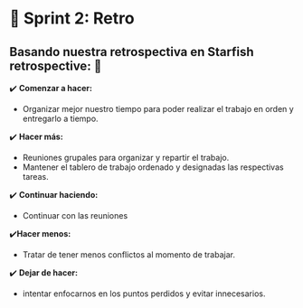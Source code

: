 # :pushpin: Sprint 2: Retro

## Basando nuestra retrospectiva en Starfish retrospective: :pencil:


:heavy_check_mark: **Comenzar a hacer:**
- Organizar mejor nuestro tiempo para poder realizar el trabajo en orden y entregarlo a tiempo.

:heavy_check_mark: **Hacer más:**
- Reuniones grupales para organizar y repartir el trabajo.
- Mantener el tablero de trabajo ordenado y designadas las respectivas tareas.

:heavy_check_mark: **Continuar haciendo:**
- Continuar con las reuniones

:heavy_check_mark:**Hacer menos:**
- Tratar de tener menos conflictos al momento de trabajar.

:heavy_check_mark: **Dejar de hacer:**
- intentar enfocarnos en los puntos perdidos y evitar innecesarios.